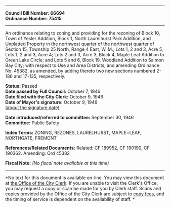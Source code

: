 * * * * *  
  
**Council Bill Number: [](#h0)[](#h2)66694**   
**Ordinance Number: 75415**  
  
* * * * *  
  
An ordinance relating to zoning and providing for the rezoning of Block 10, Town of Yesler Addition, Block 1, North Laurelhurst Park Addition, and Unplatted Property in the northwest quarter of the northwest quarter of Section 15, Township 25 North, Range 4 East, W. M.; Lots 1, 2 and 3, Acre 5, Lots 1, 2 and 3, Acre 4; Lots 2 and 3, Acre 3, Block 4, Maple Leaf Addition to Green Lake Circle; and Lots 5 and 6, Block 19, Woodland Addition to Salmon Bay City; with respect to Use and Area Districts, and amending Ordinance No. 45382, as amended, by adding thereto two new sections numbered 2-186 and 17-135, respectively.  
  
**Status:** Passed   
**Date passed by Full Council:** October 7, 1946   
**Date filed with the City Clerk:** October 9, 1946   
**Date of Mayor's signature:** October 9, 1946   
[(about the signature date)](/~public/approvaldate.htm)   
  
  
**Date introduced/referred to committee:** September 30, 1946   
**Committee:** Public Safety   
  
**Index Terms:** ZONING, REZONES, LAURELHURST, MAPLE=LEAF, NORTHGATE, FREMONT  
  
**References/Related Documents:** Related: CF 189952, CF 190190, CF 190362. Amending: Ord 45382  
  
**Fiscal Note:** *(No fiscal note available at this time)*  
  
* * * * *  
  
*No text for this document is available on-line. You may view this document at [the Office of the City Clerk](http://www.seattle.gov/leg/clerk/contactUs.htm). If you are unable to visit the Clerk's Office, you may request a copy or scan be made for you by Clerk staff. Scans and copies provided by the Office of the City Clerk are subject to [copy fees](http://clerk.seattle.gov/~public/clerkfees.htm), and the timing of service is dependent on the availability of staff. *  
  
  
